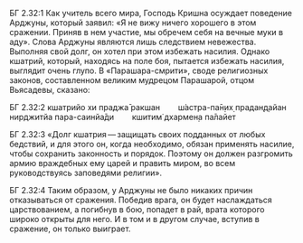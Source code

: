 БГ 2.32:1	Как учитель всего мира, Господь Кришна осуждает поведение Арджуны, который заявил: «Я не вижу ничего хорошего в этом сражении. Приняв в нем участие, мы обречем себя на вечные муки в аду». Слова Арджуны являются лишь следствием невежества. Выполняя свой долг, он хотел при этом избежать насилия. Однако кшатрий, который, находясь на поле боя, пытается избежать насилия, выглядит очень глупо. В «Парашара-смрити», своде религиозных законов, составленном великим мудрецом Парашарой, отцом Вьясадевы, сказано:

БГ 2.32:2	кшатрийо хи праджа̄ ракшан   ш́астра-па̄н̣их̣ прадан̣д̣айан нирджитйа пара-саинйа̄ди   кшитим̇ дхармен̣а па̄лайет

БГ 2.32:3	«Долг кшатрия — защищать своих подданных от любых бедствий, и для этого он, когда необходимо, обязан применять насилие, чтобы сохранить законность и порядок. Поэтому он должен разгромить армию враждебных ему царей и править миром, во всем руководствуясь заповедями религии».

БГ 2.32:4	Таким образом, у Арджуны не было никаких причин отказываться от сражения. Победив врага, он будет наслаждаться царствованием, а погибнув в бою, попадет в рай, врата которого широко открыты для него. И в том и в другом случае, вступив в сражение, он только выиграет.